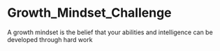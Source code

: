 # Growth_Mindset_Challenge
A growth mindset is the belief that your abilities and intelligence can be developed through hard work
